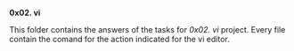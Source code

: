 **0x02. vi**

This folder contains the answers of the tasks for *0x02. vi* project.
Every file contain the comand for the action indicated for the vi editor.
